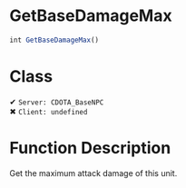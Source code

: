 # GetBaseDamageMax
```js	
int GetBaseDamageMax()
```
# Class
✔ `Server: CDOTA_BaseNPC`  
✖ `Client: undefined`  

# Function Description
Get the maximum attack damage of this unit.
